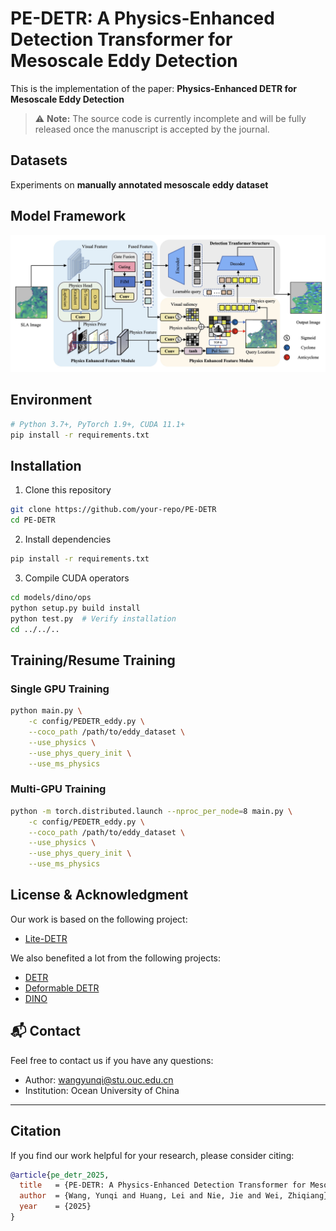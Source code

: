 # PE-DETR: A Physics-Enhanced Detection Transformer for Mesoscale Eddy Detection

This is the implementation of the paper: **Physics-Enhanced DETR for Mesoscale Eddy Detection**

> ⚠ **Note:** The source code is currently incomplete and will be fully released once the manuscript is accepted by the journal.


## Datasets
Experiments on **manually annotated mesoscale eddy dataset**

## Model Framework
![PE-DETR Framework](figs/pe.jpg)

## Environment
```bash
# Python 3.7+, PyTorch 1.9+, CUDA 11.1+
pip install -r requirements.txt
```

## Installation

1. Clone this repository
```bash
git clone https://github.com/your-repo/PE-DETR
cd PE-DETR
```

2. Install dependencies
```bash
pip install -r requirements.txt
```

3. Compile CUDA operators
```bash
cd models/dino/ops
python setup.py build install
python test.py  # Verify installation
cd ../../..
```

## Training/Resume Training

### Single GPU Training
```bash
python main.py \
    -c config/PEDETR_eddy.py \
    --coco_path /path/to/eddy_dataset \
    --use_physics \
    --use_phys_query_init \
    --use_ms_physics
```

### Multi-GPU Training
```bash
python -m torch.distributed.launch --nproc_per_node=8 main.py \
    -c config/PEDETR_eddy.py \
    --coco_path /path/to/eddy_dataset \
    --use_physics \
    --use_phys_query_init \
    --use_ms_physics
```


## License & Acknowledgment

Our work is based on the following project:

- [Lite-DETR](https://github.com/IDEA-Research/Lite-DETR)

We also benefited a lot from the following projects:

- [DETR](https://github.com/facebookresearch/detr)
- [Deformable DETR](https://github.com/fundamentalvision/Deformable-DETR)
- [DINO](https://github.com/IDEA-Research/DINO)

## 📬 Contact

Feel free to contact us if you have any questions:
- Author: [wangyunqi@stu.ouc.edu.cn](mailto:wangyunqi@stu.ouc.edu.cn)
- Institution: Ocean University of China

---

## Citation

If you find our work helpful for your research, please consider citing:

```BibTeX
@article{pe_detr_2025,
  title   = {PE-DETR: A Physics-Enhanced Detection Transformer for Mesoscale Eddy Detection},
  author  = {Wang, Yunqi and Huang, Lei and Nie, Jie and Wei, Zhiqiang},
  year    = {2025}
}
```
